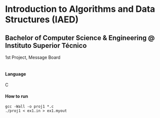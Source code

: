 # Introduction to Algorithms and Data Structures (IAED)
## Bachelor of Computer Science & Engineering @ Instituto Superior Técnico
1st Project, Message Board
<br><br>
#### Language
C
#### How to run
```
gcc -Wall -o proj1 *.c
./proj1 < ex1.in > ex1.myout
```
